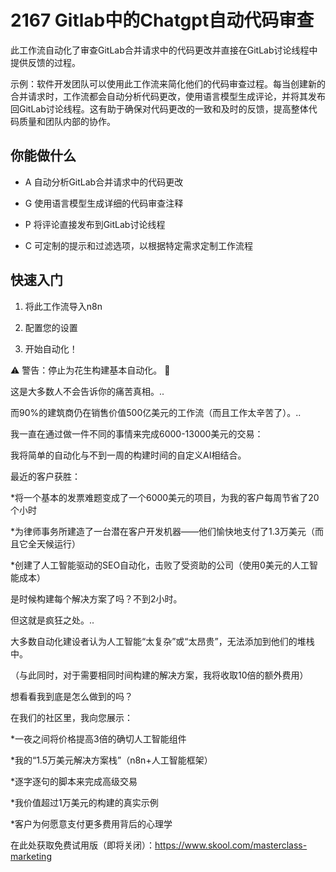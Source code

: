 # 2167 Gitlab中的Chatgpt自动代码审查

此工作流自动化了审查GitLab合并请求中的代码更改并直接在GitLab讨论线程中提供反馈的过程。

示例：软件开发团队可以使用此工作流来简化他们的代码审查过程。每当创建新的合并请求时，工作流都会自动分析代码更改，使用语言模型生成评论，并将其发布回GitLab讨论线程。这有助于确保对代码更改的一致和及时的反馈，提高整体代码质量和团队内部的协作。

## 你能做什么

- A 自动分析GitLab合并请求中的代码更改

- G 使用语言模型生成详细的代码审查注释

- P 将评论直接发布到GitLab讨论线程

- C 可定制的提示和过滤选项，以根据特定需求定制工作流程

## 快速入门

1.  将此工作流导入n8n

2.  配置您的设置

3.  开始自动化！

⚠️ 警告：停止为花生构建基本自动化。 🚫

这是大多数人不会告诉你的痛苦真相。..

而90%的建筑商仍在销售价值500亿美元的工作流（而且工作太辛苦了）。..

我一直在通过做一件不同的事情来完成6000-13000美元的交易：

我将简单的自动化与不到一周的构建时间的自定义AI相结合。

最近的客户获胜：

*将一个基本的发票难题变成了一个6000美元的项目，为我的客户每周节省了20个小时

*为律师事务所建造了一台潜在客户开发机器——他们愉快地支付了1.3万美元（而且它全天候运行）

*创建了人工智能驱动的SEO自动化，击败了受资助的公司（使用0美元的人工智能成本）

是时候构建每个解决方案了吗？不到2小时。

但这就是疯狂之处。..

大多数自动化建设者认为人工智能“太复杂”或“太昂贵”，无法添加到他们的堆栈中。

（与此同时，对于需要相同时间构建的解决方案，我将收取10倍的额外费用）

想看看我到底是怎么做到的吗？

在我们的社区里，我向您展示：

*一夜之间将价格提高3倍的确切人工智能组件

*我的“1.5万美元解决方案栈”（n8n+人工智能框架）

*逐字逐句的脚本来完成高级交易

*我价值超过1万美元的构建的真实示例

*客户为何愿意支付更多费用背后的心理学

在此处获取免费试用版（即将关闭）：https://www.skool.com/masterclass-marketing

